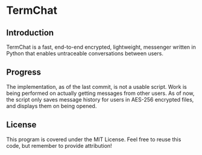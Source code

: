 # TermChat

## Introduction
TermChat is a fast, end-to-end encrypted, lightweight, messenger written in Python that enables untraceable conversations between users.

## Progress
The implementation, as of the last commit, is not a usable script. Work is being performed on actually getting messages from other users. As of now, the script only saves message history for users in AES-256 encrypted files, and displays them on being opened.

## License
This program is covered under the MIT License. Feel free to reuse this code, but remember to provide attribution!
